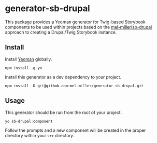 # generator-sb-drupal

This package provides a Yeoman generator for Twig-based Storybook components to be used within projects based on the [mel-miller/sb-drupal](https://github.com/mel-miller/sb-drupal) approach to creating a Drupal/Twig Storybook instance.

## Install

Install [Yeoman](https://yeoman.io/) globally.

```
npm install -g yo
```

Install this generator as a dev dependency to your project.

```
npm install -D git@github.com:mel-miller/generator-sb-drupal.git
```

## Usage

This generator should be run from the root of your project.

```
yo sb-drupal:component
```

Follow the prompts and a new component will be created in the proper directory within your `src` directory.
